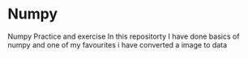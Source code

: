 # Numpy
Numpy Practice and exercise
  In this repositorty I have done basics of numpy and one of my favourites i have converted a image to data
